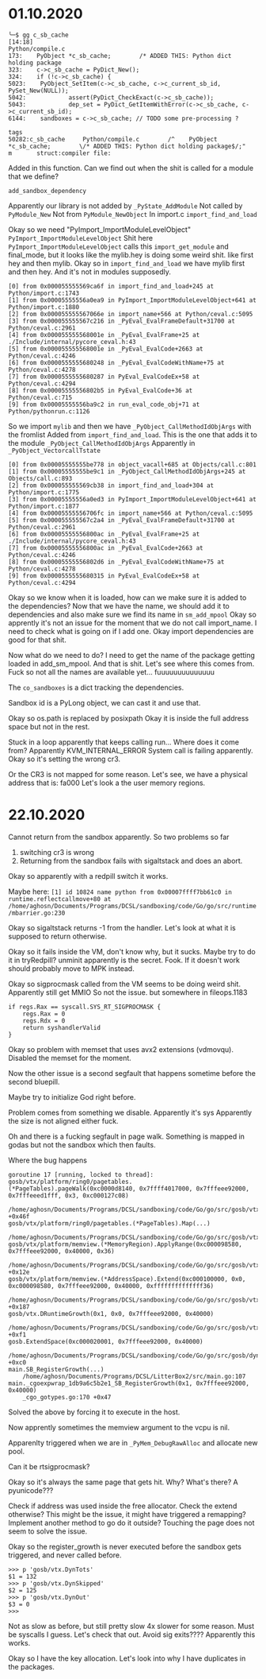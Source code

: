 # 01.10.2020

```
╰─$ gg c_sb_cache                                                                                                                                                                                                                                     [14:18]
Python/compile.c
173:    PyObject *c_sb_cache;        /* ADDED THIS: Python dict holding package
323:    c->c_sb_cache = PyDict_New();
324:    if (!c->c_sb_cache) {
5023:    PyObject_SetItem(c->c_sb_cache, c->c_current_sb_id, PySet_New(NULL)); 
5042:            assert(PyDict_CheckExact(c->c_sb_cache));
5043:            dep_set = PyDict_GetItemWithError(c->c_sb_cache, c->c_current_sb_id);
6144:    sandboxes = c->c_sb_cache; // TODO some pre-processing ?

tags
50282:c_sb_cache     Python/compile.c        /^    PyObject *c_sb_cache;        \/* ADDED THIS: Python dict holding package$/;"    m       struct:compiler file:
```

Added in this function. 
Can we find out when the shit is called for a module that we define?

```
add_sandbox_dependency
```

Apparently our library is not added by `_PyState_AddModule`
Not called by `PyModule_New`
Not from `PyModule_NewObject`
In import.c `import_find_and_load`


Okay so we need "PyImport_ImportModuleLevelObject"
`PyImport_ImportModuleLevelObject`
Shit here `PyImport_ImportModuleLevelObject` calls this `import_get_module` and final_mode, but it looks like the mylib.hey is doing some weird shit. like first hey and then mylib.
Okay so in `import_find_and_load` we have mylib first and then hey.
And it's not in modules supposedly.

```
[0] from 0x000055555569ca6f in import_find_and_load+245 at Python/import.c:1743
[1] from 0x00005555556a0ea9 in PyImport_ImportModuleLevelObject+641 at Python/import.c:1880
[2] from 0x000055555567066e in import_name+566 at Python/ceval.c:5095
[3] from 0x000055555567c216 in _PyEval_EvalFrameDefault+31700 at Python/ceval.c:2961
[4] from 0x000055555568001e in _PyEval_EvalFrame+25 at ./Include/internal/pycore_ceval.h:43
[5] from 0x000055555568001e in _PyEval_EvalCode+2663 at Python/ceval.c:4246
[6] from 0x0000555555680248 in _PyEval_EvalCodeWithName+75 at Python/ceval.c:4278
[7] from 0x0000555555680287 in PyEval_EvalCodeEx+58 at Python/ceval.c:4294
[8] from 0x00005555556802b5 in PyEval_EvalCode+36 at Python/ceval.c:715
[9] from 0x00005555556ba9c2 in run_eval_code_obj+71 at Python/pythonrun.c:1126
```

So we import `mylib` and then we have `_PyObject_CallMethodIdObjArgs` with the fromlist
Added from `import_find_and_load`.
This is the one that adds it to the module `_PyObject_CallMethodIdObjArgs`
Apparently in `_PyObject_VectorcallTstate`

```
[0] from 0x00005555555be778 in object_vacall+685 at Objects/call.c:801
[1] from 0x00005555555be9c1 in _PyObject_CallMethodIdObjArgs+245 at Objects/call.c:893
[2] from 0x000055555569cb38 in import_find_and_load+304 at Python/import.c:1775
[3] from 0x00005555556a0ed3 in PyImport_ImportModuleLevelObject+641 at Python/import.c:1877
[4] from 0x00005555556706fc in import_name+566 at Python/ceval.c:5095
[5] from 0x000055555567c2a4 in _PyEval_EvalFrameDefault+31700 at Python/ceval.c:2961
[6] from 0x00005555556800ac in _PyEval_EvalFrame+25 at ./Include/internal/pycore_ceval.h:43
[7] from 0x00005555556800ac in _PyEval_EvalCode+2663 at Python/ceval.c:4246
[8] from 0x00005555556802d6 in _PyEval_EvalCodeWithName+75 at Python/ceval.c:4278
[9] from 0x0000555555680315 in PyEval_EvalCodeEx+58 at Python/ceval.c:4294
```

Okay so we know when it is loaded, how can we make sure it is added to the dependencies?
Now that we have the name, we should add it to dependencies and also make sure we find its name in `sm_add_mpool`
Okay so apprently it's not an issue for the moment that we do not call import_name.
I need to check what is going on if I add one.
Okay import dependencies are good for that shit.

Now what do we need to do? 
I need to get the name of the package getting loaded in add_sm_mpool. And that is shit.
Let's see where this comes from.
 Fuck so not all the names are available yet... fuuuuuuuuuuuuuu

The `co_sandboxes` is a dict tracking the dependencies.

Sandbox id is a PyLong object, we can cast it and use that.

Okay so os.path is replaced by posixpath
Okay it is inside the full address space but not in the rest.

Stuck in a loop apparently that keeps calling run...
Where does it come from?
Apparently KVM_INTERNAL_ERROR
System call is failing apparently.
Okay so it's setting the wrong cr3.

Or the CR3 is not mapped for some reason. 
Let's see, we have a physical address that is: fa000
Let's look a the user memory regions.

# 22.10.2020

Cannot return from the sandbox apparently. 
So two problems so far

1. switching cr3 is wrong
2. Returning from the sandbox fails with sigaltstack and does an abort.

Okay so apparently with a redpill switch it works.

Maybe here: `[1] id 10824 name python from 0x00007ffff7bb61c0 in runtime.reflectcallmove+80 at /home/aghosn/Documents/Programs/DCSL/sandboxing/code/Go/go/src/runtime/mbarrier.go:230`

Okay so sigaltstack returns -1 from the handler.
Let's look at what it is supposed to return otherwise.

Okay so it fails inside the VM, don't know why, but it sucks. Maybe try to do it in tryRedpill? unminit apparently is the secret. 
Fook.
If it doesn't work should probably move to MPK instead.

Okay so sigprocmask called from the VM seems to be doing weird shit.
Apparently still get MMIO
So not the issue. but somewhere in fileops.1183

```
if regs.Rax == syscall.SYS_RT_SIGPROCMASK {
	regs.Rax = 0
	regs.Rdx = 0
	return syshandlerValid
}
```

Okay so problem with memset that uses avx2 extensions (vdmovqu). 
Disabled the memset for the moment.

Now the other issue is a second segfault that happens sometime before the second bluepill.

Maybe try to initialize God right before.

Problem comes from something we disable.
Apparently it's sys
Apparently the size is not aligned either fuck.

Oh and there is a fucking segfault in page walk. Something is mapped in godas but not the sandbox which then faults.

Where the bug happens

```
goroutine 17 [running, locked to thread]:
gosb/vtx/platform/ring0/pagetables.(*PageTables).pageWalk(0xc0000d8140, 0x7ffff4017000, 0x7fffeee92000, 0x7fffeeed1fff, 0x3, 0xc000127c08)
	/home/aghosn/Documents/Programs/DCSL/sandboxing/code/Go/go/src/gosb/vtx/platform/ring0/pagetables/gosb_walker.go:61 +0x46f
gosb/vtx/platform/ring0/pagetables.(*PageTables).Map(...)
	/home/aghosn/Documents/Programs/DCSL/sandboxing/code/Go/go/src/gosb/vtx/platform/ring0/pagetables/gosb_walker.go:40
gosb/vtx/platform/memview.(*MemoryRegion).ApplyRange(0xc000098580, 0x7fffeee92000, 0x40000, 0x36)
	/home/aghosn/Documents/Programs/DCSL/sandboxing/code/Go/go/src/gosb/vtx/platform/memview/memview.go:475 +0x12e
gosb/vtx/platform/memview.(*AddressSpace).Extend(0xc000100000, 0x0, 0xc000098580, 0x7fffeee92000, 0x40000, 0xffffffffffffff36)
	/home/aghosn/Documents/Programs/DCSL/sandboxing/code/Go/go/src/gosb/vtx/platform/memview/memview.go:283 +0x187
gosb/vtx.DRuntimeGrowth(0x1, 0x0, 0x7fffeee92000, 0x40000)
	/home/aghosn/Documents/Programs/DCSL/sandboxing/code/Go/go/src/gosb/vtx/dynamic.go:113 +0xf1
gosb.ExtendSpace(0xc000020001, 0x7fffeee92000, 0x40000)
	/home/aghosn/Documents/Programs/DCSL/sandboxing/code/Go/go/src/gosb/dynamic.go:255 +0xc0
main.SB_RegisterGrowth(...)
	/home/aghosn/Documents/Programs/DCSL/LitterBox2/src/main.go:107
main._cgoexpwrap_1db9a6c5b2e1_SB_RegisterGrowth(0x1, 0x7fffeee92000, 0x40000)
	_cgo_gotypes.go:170 +0x47
```

Solved the above by forcing it to execute in the host.

Now apprently sometimes the memview argument to the vcpu is nil.

Apparenlty triggered when we are in `_PyMem_DebugRawAlloc` and allocate new pool.

Can it be rtsigprocmask?

Okay so it's always the same page that gets hit. Why? What's there?
A pyunicode???

Check if address was used inside the free allocator.
Check the extend otherwise? This might be the issue, it might have triggered a remapping?
Implement another method to go do it outside? Touching the page does not seem to solve the issue.

Okay so the register_growth is never executed before the sandbox gets triggered, and never called before.

```
>>> p 'gosb/vtx.DynTots'
$1 = 132
>>> p 'gosb/vtx.DynSkipped'
$2 = 125
>>> p 'gosb/vtx.DynOut'
$3 = 0
>>> 
```

Not as slow as before, but still pretty slow 4x slower for some reason.
Must be syscalls I guess. Let's check that out. 
Avoid sig exits????
Apparently this works.

Okay so I have the key allocation.
Let's look into why I have duplicates in the packages.
